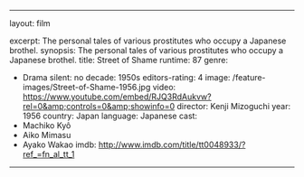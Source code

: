 ---

layout: film

excerpt: The personal tales of various prostitutes who occupy a Japanese brothel.
synopsis: The personal tales of various prostitutes who occupy a Japanese brothel.
title: Street of Shame 
runtime: 87
genre:
- Drama
silent: no
decade: 1950s
editors-rating: 4
image:  /feature-images/Street-of-Shame-1956.jpg
video: https://www.youtube.com/embed/RJQ3RdAukvw?rel=0&amp;controls=0&amp;showinfo=0
director: Kenji Mizoguchi
year: 1956
country: Japan
language: Japanese
cast:
- Machiko Kyô
- Aiko Mimasu
- Ayako Wakao
imdb: http://www.imdb.com/title/tt0048933/?ref_=fn_al_tt_1

--- 